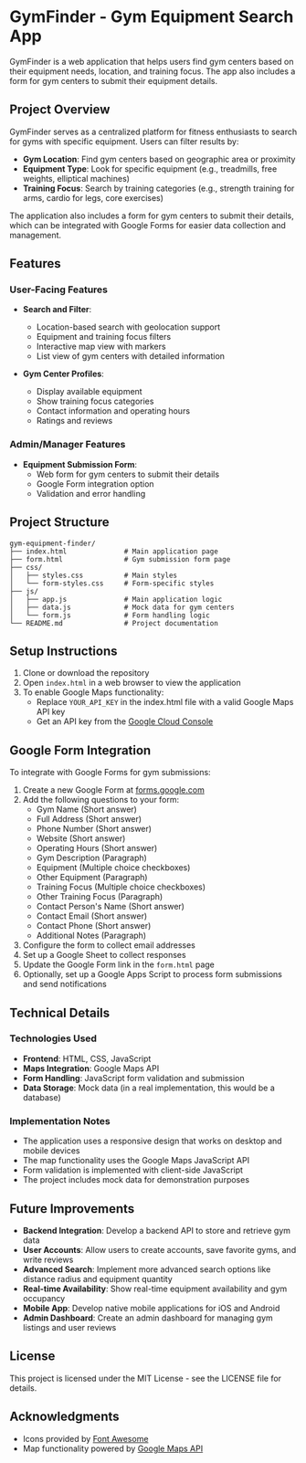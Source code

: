 # GymFinder - Gym Equipment Search App

GymFinder is a web application that helps users find gym centers based on their equipment needs, location, and training focus. The app also includes a form for gym centers to submit their equipment details.

## Project Overview

GymFinder serves as a centralized platform for fitness enthusiasts to search for gyms with specific equipment. Users can filter results by:

- **Gym Location**: Find gym centers based on geographic area or proximity
- **Equipment Type**: Look for specific equipment (e.g., treadmills, free weights, elliptical machines)
- **Training Focus**: Search by training categories (e.g., strength training for arms, cardio for legs, core exercises)

The application also includes a form for gym centers to submit their details, which can be integrated with Google Forms for easier data collection and management.

## Features

### User-Facing Features

- **Search and Filter**:
  - Location-based search with geolocation support
  - Equipment and training focus filters
  - Interactive map view with markers
  - List view of gym centers with detailed information

- **Gym Center Profiles**:
  - Display available equipment
  - Show training focus categories
  - Contact information and operating hours
  - Ratings and reviews

### Admin/Manager Features

- **Equipment Submission Form**:
  - Web form for gym centers to submit their details
  - Google Form integration option
  - Validation and error handling

## Project Structure

```
gym-equipment-finder/
├── index.html              # Main application page
├── form.html               # Gym submission form page
├── css/
│   ├── styles.css          # Main styles
│   └── form-styles.css     # Form-specific styles
├── js/
│   ├── app.js              # Main application logic
│   ├── data.js             # Mock data for gym centers
│   └── form.js             # Form handling logic
└── README.md               # Project documentation
```

## Setup Instructions

1. Clone or download the repository
2. Open `index.html` in a web browser to view the application
3. To enable Google Maps functionality:
   - Replace `YOUR_API_KEY` in the index.html file with a valid Google Maps API key
   - Get an API key from the [Google Cloud Console](https://console.cloud.google.com/)

## Google Form Integration

To integrate with Google Forms for gym submissions:

1. Create a new Google Form at [forms.google.com](https://forms.google.com/)
2. Add the following questions to your form:
   - Gym Name (Short answer)
   - Full Address (Short answer)
   - Phone Number (Short answer)
   - Website (Short answer)
   - Operating Hours (Short answer)
   - Gym Description (Paragraph)
   - Equipment (Multiple choice checkboxes)
   - Other Equipment (Paragraph)
   - Training Focus (Multiple choice checkboxes)
   - Other Training Focus (Paragraph)
   - Contact Person's Name (Short answer)
   - Contact Email (Short answer)
   - Contact Phone (Short answer)
   - Additional Notes (Paragraph)
3. Configure the form to collect email addresses
4. Set up a Google Sheet to collect responses
5. Update the Google Form link in the `form.html` page
6. Optionally, set up a Google Apps Script to process form submissions and send notifications

## Technical Details

### Technologies Used

- **Frontend**: HTML, CSS, JavaScript
- **Maps Integration**: Google Maps API
- **Form Handling**: JavaScript form validation and submission
- **Data Storage**: Mock data (in a real implementation, this would be a database)

### Implementation Notes

- The application uses a responsive design that works on desktop and mobile devices
- The map functionality uses the Google Maps JavaScript API
- Form validation is implemented with client-side JavaScript
- The project includes mock data for demonstration purposes

## Future Improvements

- **Backend Integration**: Develop a backend API to store and retrieve gym data
- **User Accounts**: Allow users to create accounts, save favorite gyms, and write reviews
- **Advanced Search**: Implement more advanced search options like distance radius and equipment quantity
- **Real-time Availability**: Show real-time equipment availability and gym occupancy
- **Mobile App**: Develop native mobile applications for iOS and Android
- **Admin Dashboard**: Create an admin dashboard for managing gym listings and user reviews

## License

This project is licensed under the MIT License - see the LICENSE file for details.

## Acknowledgments

- Icons provided by [Font Awesome](https://fontawesome.com/)
- Map functionality powered by [Google Maps API](https://developers.google.com/maps)
